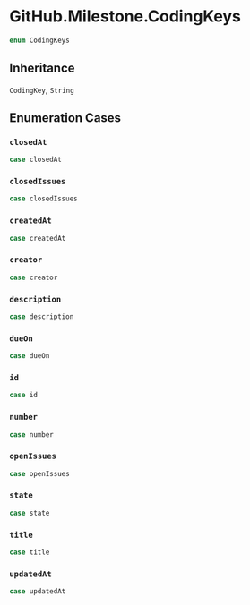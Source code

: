 # GitHub.Milestone.CodingKeys

``` swift
enum CodingKeys
```

## Inheritance

`CodingKey`, `String`

## Enumeration Cases

### `closedAt`

``` swift
case closedAt
```

### `closedIssues`

``` swift
case closedIssues
```

### `createdAt`

``` swift
case createdAt
```

### `creator`

``` swift
case creator
```

### `description`

``` swift
case description
```

### `dueOn`

``` swift
case dueOn
```

### `id`

``` swift
case id
```

### `number`

``` swift
case number
```

### `openIssues`

``` swift
case openIssues
```

### `state`

``` swift
case state
```

### `title`

``` swift
case title
```

### `updatedAt`

``` swift
case updatedAt
```
